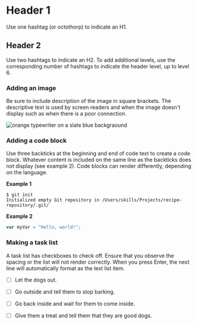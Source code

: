 # Header 1

Use one hashtag (or octothorp) to indicate an H1.

## Header 2 

Use two hashtags to indicate an H2. To add additional levels, use the corresponding number of hashtags to indicate the header level, up to level 6.

### Adding an image

Be sure to include description of the image in square brackets. The descriptive text is used by screen readers and when the image doesn't display such as when there is a poor connection.

![orange typewriter on a slate blue backgraound](https://avatars.githubusercontent.com/u/161896979?v=4)

### Adding a code block

Use three backticks at the beginning and end of code text to create a code block. Whatever content is included on the same line as the backticks does not display (see example 2). Code blocks can render differently, depending on the language.

**Example 1**
```
$ git init
Initialized empty Git repository in /Users/skills/Projects/recipe-repository/.git/
```

**Example 2**
``` javascript
var myVar = "Hello, world!";
```
### Making a task list
A task list has checkboxes to check off. Ensure that you observe the spacing or the list will not render correctly. When you press Enter, the next line will automatically format as the lext list item.

- [ ] Let the dogs out.
- [ ] Go outside and tell them to stop barking.
- [ ] Go back inside and wait for them to come inside.
- [ ] Give them a treat and tell them that they are good dogs.


      
